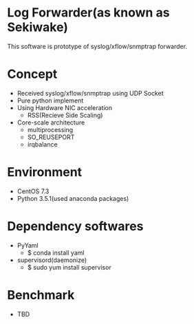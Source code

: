 # Log Forwarder(as known as Sekiwake)
This software is prototype of syslog/xflow/snmptrap forwarder.

# Concept
- Received syslog/xflow/snmptrap using UDP Socket
- Pure python implement
- Using Hardware NIC acceleration
  - RSS(Recieve Side Scaling)
- Core-scale architecture
  - multiprocessing
  - SO_REUSEPORT
  - irqbalance

# Environment
- CentOS 7.3
- Python 3.5.1(used anaconda packages)

# Dependency softwares
- PyYaml
  - $ conda install yaml
- supervisord(daemonize)
  - $ sudo yum install supervisor

# Benchmark
- TBD
